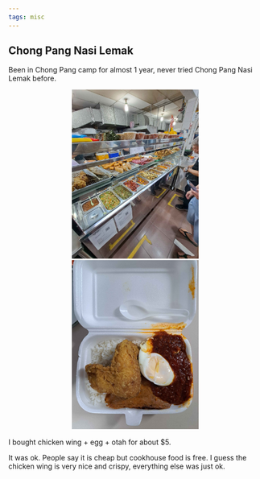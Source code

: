 ```yaml
---
tags: misc
---
```


## Chong Pang Nasi Lemak

Been in Chong Pang camp for almost 1 year, never tried Chong Pang Nasi Lemak before.

<center>
  <img src="/media/cpc1.jpg" width="50%">
</center>

<center>
  <img src="/media/cpc2.jpg" width="50%">
</center>

I bought chicken wing + egg + otah for about $5.

It was ok. People say it is cheap but cookhouse food is free. I guess the chicken wing is very nice and crispy, everything else was just ok.
